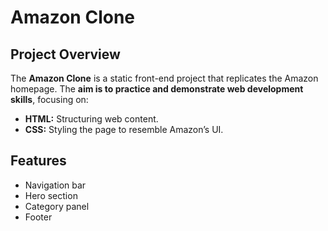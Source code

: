 # Amazon Clone

## Project Overview

The **Amazon Clone** is a static front-end project that replicates the Amazon homepage. The **aim is to practice and demonstrate web development skills**, focusing on:

- **HTML:** Structuring web content.
- **CSS:** Styling the page to resemble Amazon’s UI.

## Features

- Navigation bar
- Hero section
- Category panel
- Footer
